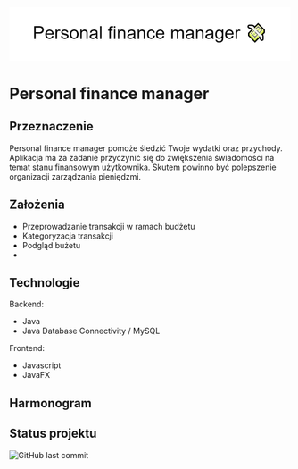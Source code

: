 ![](images/Background.png)
# Personal finance manager

## Przeznaczenie 
Personal finance manager pomoże śledzić Twoje wydatki oraz przychody. Aplikacja ma za zadanie przyczynić się do zwiększenia świadomości na temat stanu finansowym użytkownika. Skutem powinno
być polepszenie organizacji zarządzania pieniędzmi.

## Założenia 
- Przeprowadzanie transakcji w ramach budżetu
- Kategoryzacja transakcji
- Podgląd bużetu
-

## Technologie
Backend: 
- Java
- Java Database Connectivity / MySQL

Frontend:
- Javascript
- JavaFX

## Harmonogram


## Status projektu

![GitHub last commit](https://img.shields.io/github/last-commit/xzqvac/ipp_Radoslaw_Kawka_2022?style=for-the-badge)





